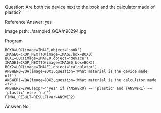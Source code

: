 Question: Are both the device next to the book and the calculator made of plastic?

Reference Answer: yes

Image path: ./sampled_GQA/n90294.jpg

Program:

```
BOX0=LOC(image=IMAGE,object='book')
IMAGE0=CROP_NEXTTO(image=IMAGE,box=BOX0)
BOX1=LOC(image=IMAGE0,object='device')
IMAGE1=CROP_NEXTTO(image=IMAGE0,box=BOX1)
BOX2=LOC(image=IMAGE1,object='calculator')
ANSWER0=VQA(image=BOX1,question='What material is the device made of?')
ANSWER1=VQA(image=BOX2,question='What material is the calculator made of?')
ANSWER2=EVAL(expr="'yes' if {ANSWER0} == 'plastic' and {ANSWER1} == 'plastic' else 'no'")
FINAL_RESULT=RESULT(var=ANSWER2)
```
Answer: No

